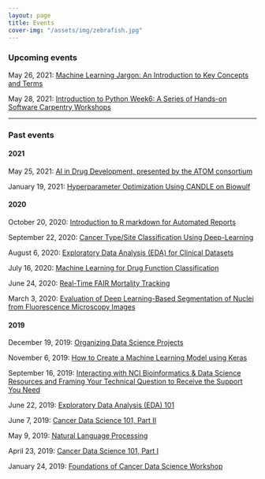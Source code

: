 ```yaml
---
layout: page
title: Events
cover-img: "/assets/img/zebrafish.jpg"
---
```


### Upcoming events

May 26, 2021: [Machine Learning Jargon: An Introduction to Key Concepts and Terms](_posts/2021-04-27-machine_learning_jargon.md)

May 28, 2021: [Introduction to Python Week6: A Series of Hands-on Software Carpentry Workshops](_posts/2021-03-25-introduction_to_python.md)

---

### Past events

#### 2021


May 25, 2021: [AI in Drug Development, presented by the ATOM consortium](_posts/2021-05-13-ai_in_biological_data_series.md)

January 19, 2021: [Hyperparameter Optimization Using CANDLE on Biowulf](_posts/2021-01-04-hyperparameter_optimization_using_candle.md)

#### 2020

October 20, 2020: [Introduction to R markdown for Automated Reports](_posts/2020-10-09-introduction_to_r_markdown.md)

September 22, 2020: [Cancer Type/Site Classification Using Deep-Learning](_posts/2020-09-03-site_classification_using_deep_learning.md)

August 6, 2020: [Exploratory Data Analysis (EDA) for Clinical Datasets](_posts/2020-07-25-Exploratory_Data_Analysis_for_Clinical_Datasets.md)

July 16, 2020: [Machine Learning for Drug Function Classification](_posts/2020-06-29-machine_learning_for_drug_function_classification.md)  

June 24, 2020: [Real-Time FAIR Mortality Tracking](_posts/2020-06-15-real-time_fair_mortality_tracking.md)  

March 3, 2020: [Evaluation of Deep Learning-Based Segmentation of Nuclei from Fluorescence Microscopy Images](_posts/2020-03-03-evaluation_of_deep_learning-based_segmentation_of_nuclei_from_fluorescence_microscopy_images.md)  

#### 2019

December 19, 2019: [Organizing Data Science Projects](_posts/2019-12-12-organizing_data_science_projects.md)  

November 6, 2019: [How to Create a Machine Learning Model using Keras](_posts/2019-11-06-how_to_create_a_machine_learning_model_using_keras.md)  

September 16, 2019: [Interacting with NCI Bioinformatics & Data Science Resources and Framing Your Technical Question to Receive the Support You Need](_posts/2019-09-16-interacting_with_nci_bioinformatics_and_data_science_resources_and_framing_your_technical_question_to_receive_the_support_you_need.md)  

June 22, 2019: [Exploratory Data Analysis (EDA) 101](_posts/2019-06-22-exploratory_data_analysis_101.md)  

June 7, 2019: [Cancer Data Science 101, Part II](_posts/2019-06-07-cancer_data_science_101_part_ii.md)  

May 9, 2019: [Natural Language Processing](_posts/2019-05-09-natural_language_processing.md)

April 23, 2019: [Cancer Data Science 101, Part I](_posts/2019-04-23-cancer_data_science_101_part_i.md)  

January 24, 2019: [Foundations of Cancer Data Science Workshop](_posts/2019-01-24-foundations_of_cancer_data_science_workshop.md)  

